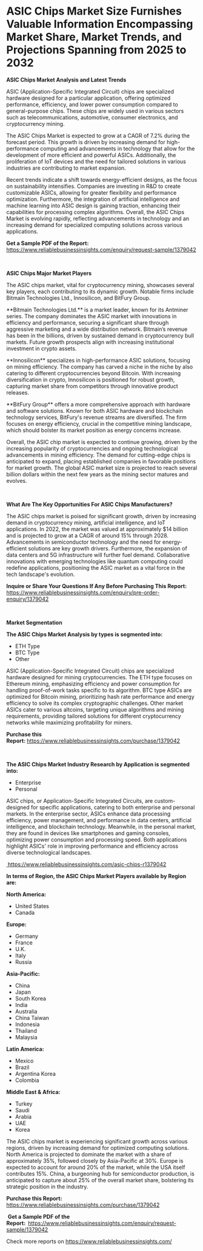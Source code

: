 <p><h1>ASIC Chips Market Size Furnishes Valuable Information Encompassing Market Share, Market Trends, and Projections Spanning from 2025 to 2032</h1></p><p><strong>ASIC Chips Market Analysis and Latest Trends</strong></p>
<p><p>ASIC (Application-Specific Integrated Circuit) chips are specialized hardware designed for a particular application, offering optimized performance, efficiency, and lower power consumption compared to general-purpose chips. These chips are widely used in various sectors such as telecommunications, automotive, consumer electronics, and cryptocurrency mining.</p><p>The ASIC Chips Market is expected to grow at a CAGR of 7.2% during the forecast period. This growth is driven by increasing demand for high-performance computing and advancements in technology that allow for the development of more efficient and powerful ASICs. Additionally, the proliferation of IoT devices and the need for tailored solutions in various industries are contributing to market expansion.</p><p>Recent trends indicate a shift towards energy-efficient designs, as the focus on sustainability intensifies. Companies are investing in R&D to create customizable ASICs, allowing for greater flexibility and performance optimization. Furthermore, the integration of artificial intelligence and machine learning into ASIC design is gaining traction, enhancing their capabilities for processing complex algorithms. Overall, the ASIC Chips Market is evolving rapidly, reflecting advancements in technology and an increasing demand for specialized computing solutions across various applications.</p></p>
<p><strong>Get a Sample PDF of the Report:&nbsp;</strong> <a href="https://www.reliablebusinessinsights.com/enquiry/request-sample/1379042?utm_campaign=2174&utm_medium=2&utm_source=Github&utm_content=ia&utm_term=10022025&utm_id=asic-chips">https://www.reliablebusinessinsights.com/enquiry/request-sample/1379042</a></p>
<p>&nbsp;</p>
<p><strong>ASIC Chips Major Market Players</strong></p>
<p><p>The ASIC chips market, vital for cryptocurrency mining, showcases several key players, each contributing to its dynamic growth. Notable firms include Bitmain Technologies Ltd., Innosilicon, and BitFury Group.</p><p>**Bitmain Technologies Ltd.** is a market leader, known for its Antminer series. The company dominates the ASIC market with innovations in efficiency and performance, securing a significant share through aggressive marketing and a wide distribution network. Bitmain’s revenue has been in the billions, driven by sustained demand in cryptocurrency bull markets. Future growth prospects align with increasing institutional investment in crypto assets.</p><p>**Innosilicon** specializes in high-performance ASIC solutions, focusing on mining efficiency. The company has carved a niche in the niche by also catering to different cryptocurrencies beyond Bitcoin. With increasing diversification in crypto, Innosilicon is positioned for robust growth, capturing market share from competitors through innovative product releases.</p><p>**BitFury Group** offers a more comprehensive approach with hardware and software solutions. Known for both ASIC hardware and blockchain technology services, BitFury's revenue streams are diversified. The firm focuses on energy efficiency, crucial in the competitive mining landscape, which should bolster its market position as energy concerns increase.</p><p>Overall, the ASIC chip market is expected to continue growing, driven by the increasing popularity of cryptocurrencies and ongoing technological advancements in mining efficiency. The demand for cutting-edge chips is anticipated to expand, placing established companies in favorable positions for market growth. The global ASIC market size is projected to reach several billion dollars within the next few years as the mining sector matures and evolves.</p></p>
<p>&nbsp;</p>
<p><strong>What Are The Key Opportunities For ASIC Chips Manufacturers?</strong></p>
<p><p>The ASIC chips market is poised for significant growth, driven by increasing demand in cryptocurrency mining, artificial intelligence, and IoT applications. In 2022, the market was valued at approximately $14 billion and is projected to grow at a CAGR of around 15% through 2028. Advancements in semiconductor technology and the need for energy-efficient solutions are key growth drivers. Furthermore, the expansion of data centers and 5G infrastructure will further fuel demand. Collaborative innovations with emerging technologies like quantum computing could redefine applications, positioning the ASIC market as a vital force in the tech landscape's evolution.</p></p>
<p><strong>Inquire or Share Your Questions If Any Before Purchasing This Report:</strong> <a href="https://www.reliablebusinessinsights.com/enquiry/pre-order-enquiry/1379042?utm_campaign=2174&utm_medium=2&utm_source=Github&utm_content=ia&utm_term=10022025&utm_id=asic-chips">https://www.reliablebusinessinsights.com/enquiry/pre-order-enquiry/1379042</a></p>
<p>&nbsp;</p>
<p><strong>Market Segmentation</strong></p>
<p><strong>The ASIC Chips Market Analysis by types is segmented into:</strong></p>
<p><ul><li>ETH Type</li><li>BTC Type</li><li>Other</li></ul></p>
<p><p>ASIC (Application-Specific Integrated Circuit) chips are specialized hardware designed for mining cryptocurrencies. The ETH type focuses on Ethereum mining, emphasizing efficiency and power consumption for handling proof-of-work tasks specific to its algorithm. BTC type ASICs are optimized for Bitcoin mining, prioritizing hash rate performance and energy efficiency to solve its complex cryptographic challenges. Other market ASICs cater to various altcoins, targeting unique algorithms and mining requirements, providing tailored solutions for different cryptocurrency networks while maximizing profitability for miners.</p></p>
<p><strong>Purchase this Report:&nbsp;</strong><a href="https://www.reliablebusinessinsights.com/purchase/1379042?utm_campaign=2174&utm_medium=2&utm_source=Github&utm_content=ia&utm_term=10022025&utm_id=asic-chips">https://www.reliablebusinessinsights.com/purchase/1379042</a></p>
<p>&nbsp;</p>
<p><strong>The ASIC Chips Market Industry Research by Application is segmented into:</strong></p>
<p><ul><li>Enterprise</li><li>Personal</li></ul></p>
<p><p>ASIC chips, or Application-Specific Integrated Circuits, are custom-designed for specific applications, catering to both enterprise and personal markets. In the enterprise sector, ASICs enhance data processing efficiency, power management, and performance in data centers, artificial intelligence, and blockchain technology. Meanwhile, in the personal market, they are found in devices like smartphones and gaming consoles, optimizing power consumption and processing speed. Both applications highlight ASICs' role in improving performance and efficiency across diverse technological landscapes.</p></p>
<p><a href="https://www.reliablebusinessinsights.com/asic-chips-r1379042?utm_campaign=2174&utm_medium=2&utm_source=Github&utm_content=ia&utm_term=10022025&utm_id=asic-chips">&nbsp;https://www.reliablebusinessinsights.com/asic-chips-r1379042</a></p>
<p><strong>In terms of Region, the ASIC Chips Market Players available by Region are:</strong></p>
<p>
    <p> <strong> North America: </strong>
        <ul>
            <li>United States</li>
            <li>Canada</li>
        </ul>
        </p> 
    <p> <strong> Europe: </strong>
        <ul>
            <li>Germany</li>
            <li>France</li>
            <li>U.K.</li>
            <li>Italy</li>
            <li>Russia</li>
        </ul>
        </p> 
    <p> <strong> Asia-Pacific: </strong>
        <ul>
            <li>China</li>
            <li>Japan</li>
            <li>South Korea</li>
            <li>India</li>
            <li>Australia</li>
            <li>China Taiwan</li>
            <li>Indonesia</li>
            <li>Thailand</li>
            <li>Malaysia</li>
        </ul>
        </p> 
    <p> <strong> Latin America: </strong>
        <ul>
            <li>Mexico</li>
            <li>Brazil</li>
            <li>Argentina Korea</li>
            <li>Colombia</li>
        </ul>
        </p> 
    <p> <strong> Middle East & Africa: </strong>
        <ul>
            <li>Turkey</li>
            <li>Saudi</li>
            <li>Arabia</li>
            <li>UAE</li>
            <li>Korea</li>
        </ul>
    </p>
    </p>
<p><p>The ASIC chips market is experiencing significant growth across various regions, driven by increasing demand for optimized computing solutions. North America is projected to dominate the market with a share of approximately 35%, followed closely by Asia-Pacific at 30%. Europe is expected to account for around 20% of the market, while the USA itself contributes 15%. China, a burgeoning hub for semiconductor production, is anticipated to capture about 25% of the overall market share, bolstering its strategic position in the industry.</p></p>
<p><strong>Purchase this Report: </strong><a href="https://www.reliablebusinessinsights.com/purchase/1379042?utm_campaign=2174&utm_medium=2&utm_source=Github&utm_content=ia&utm_term=10022025&utm_id=asic-chips">https://www.reliablebusinessinsights.com/purchase/1379042</a></p>
<p>&nbsp;<strong>Get a Sample PDF of the Report:&nbsp;&nbsp;</strong><a href="https://www.reliablebusinessinsights.com/enquiry/request-sample/1379042?utm_campaign=2174&utm_medium=2&utm_source=Github&utm_content=ia&utm_term=10022025&utm_id=asic-chips">https://www.reliablebusinessinsights.com/enquiry/request-sample/1379042</a></p>
<p><strong></strong></p>
<p>Check more reports on <a href="https://www.reliablebusinessinsights.com/?utm_campaign=2174&utm_medium=2&utm_source=Github&utm_content=ia&utm_term=10022025&utm_id=asic-chips">https://www.reliablebusinessinsights.com/</a></p>